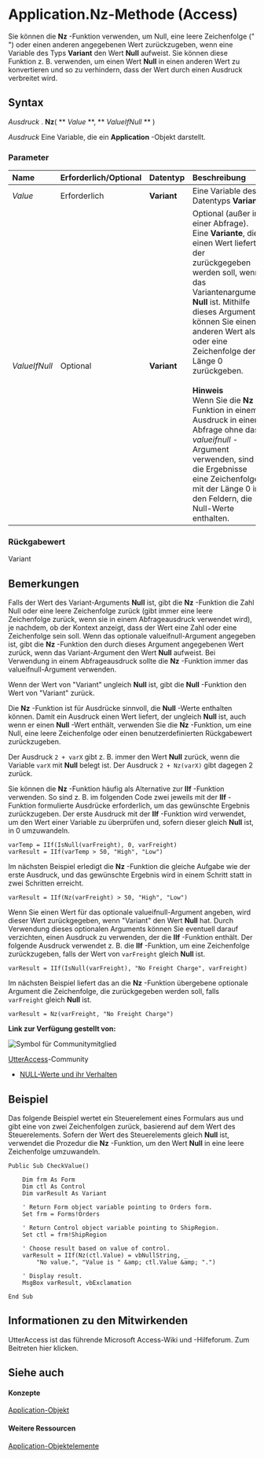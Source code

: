 

# Application.Nz-Methode (Access)

Sie können die  **Nz** -Funktion verwenden, um Null, eine leere Zeichenfolge (" ") oder einen anderen angegebenen Wert zurückzugeben, wenn eine Variable des Typs **Variant** den Wert **Null** aufweist. Sie können diese Funktion z. B. verwenden, um einen Wert **Null** in einen anderen Wert zu konvertieren und so zu verhindern, dass der Wert durch einen Ausdruck verbreitet wird.
 


## Syntax

 *Ausdruck*  . **Nz**( ** *Value* **, ** *ValueIfNull* ** )
 

 
 *Ausdruck*  Eine Variable, die ein **Application** -Objekt darstellt.
 

 

### Parameter



|**Name**|**Erforderlich/Optional**|**Datentyp**|**Beschreibung**|
|:-----|:-----|:-----|:-----|
| _Value_|Erforderlich|**Variant**|Eine Variable des Datentyps  **Variant**.|
| _ValueIfNull_|Optional|**Variant**|Optional (außer in einer Abfrage). Eine  **Variante**, die einen Wert liefert, der zurückgegeben werden soll, wenn das Variantenargument **Null** ist. Mithilfe dieses Arguments können Sie einen anderen Wert als 0 oder eine Zeichenfolge der Länge 0 zurückgeben. <BR/><BR/>**Hinweis**<BR/>  Wenn Sie die  **Nz** -Funktion in einem Ausdruck in einer Abfrage ohne das *valueifnull*  -Argument verwenden, sind die Ergebnisse eine Zeichenfolge mit der Länge 0 in den Feldern, die Null-Werte enthalten. |

### Rückgabewert

Variant
 

 

## Bemerkungen

Falls der Wert des Variant-Arguments  **Null** ist, gibt die **Nz** -Funktion die Zahl Null oder eine leere Zeichenfolge zurück (gibt immer eine leere Zeichenfolge zurück, wenn sie in einem Abfrageausdruck verwendet wird), je nachdem, ob der Kontext anzeigt, dass der Wert eine Zahl oder eine Zeichenfolge sein soll. Wenn das optionale valueifnull-Argument angegeben ist, gibt die **Nz** -Funktion den durch dieses Argument angegebenen Wert zurück, wenn das Variant-Argument den Wert **Null** aufweist. Bei Verwendung in einem Abfrageausdruck sollte die **Nz** -Funktion immer das valueifnull-Argument verwenden.
 

 
Wenn der Wert von "Variant" ungleich  **Null** ist, gibt die **Null** -Funktion den Wert von "Variant" zurück.
 

 
Die  **Nz** -Funktion ist für Ausdrücke sinnvoll, die **Null** -Werte enthalten können. Damit ein Ausdruck einen Wert liefert, der ungleich **Null** ist, auch wenn er einen **Null** -Wert enthält, verwenden Sie die **Nz** -Funktion, um eine Null, eine leere Zeichenfolge oder einen benutzerdefinierten Rückgabewert zurückzugeben.
 

 
Der Ausdruck  `2 + varX` gibt z. B. immer den Wert **Null** zurück, wenn die Variable `varX` mit **Null** belegt ist. Der Ausdruck `2 + Nz(varX)` gibt dagegen 2 zurück.
 

 
Sie können die  **Nz** -Funktion häufig als Alternative zur **IIf** -Funktion verwenden. So sind z. B. im folgenden Code zwei jeweils mit der **IIf** -Funktion formulierte Ausdrücke erforderlich, um das gewünschte Ergebnis zurückzugeben. Der erste Ausdruck mit der **IIf** -Funktion wird verwendet, um den Wert einer Variable zu überprüfen und, sofern dieser gleich **Null** ist, in 0 umzuwandeln.
 

 



```
varTemp = IIf(IsNull(varFreight), 0, varFreight) 
varResult = IIf(varTemp > 50, "High", "Low")
```

Im nächsten Beispiel erledigt die  **Nz** -Funktion die gleiche Aufgabe wie der erste Ausdruck, und das gewünschte Ergebnis wird in einem Schritt statt in zwei Schritten erreicht.
 

 



```
varResult = IIf(Nz(varFreight) > 50, "High", "Low")
```

Wenn Sie einen Wert für das optionale valueifnull-Argument angeben, wird dieser Wert zurückgegeben, wenn "Variant" den Wert  **Null** hat. Durch Verwendung dieses optionalen Arguments können Sie eventuell darauf verzichten, einen Ausdruck zu verwenden, der die **IIf** -Funktion enthält. Der folgende Ausdruck verwendet z. B. die **IIf** -Funktion, um eine Zeichenfolge zurückzugeben, falls der Wert von `varFreight` gleich **Null** ist.
 

 



```
varResult = IIf(IsNull(varFreight), "No Freight Charge", varFreight)
```

Im nächsten Beispiel liefert das an die  **Nz** -Funktion übergebene optionale Argument die Zeichenfolge, die zurückgegeben werden soll, falls `varFreight` gleich **Null** ist.
 

 



```
varResult = Nz(varFreight, "No Freight Charge")
```

 **Link zur Verfügung gestellt von:**
 
![Symbol für Communitymitglied](images/8b9774c4-6c97-470e-b3a2-56d8f786444c.png)
 
 [UtterAccess](http://www.utteraccess.com)-Community
 

 

-  [NULL-Werte und ihr Verhalten](http://www.utteraccess.com/wiki/index.php/Nulls_And_Their_Behavior)
    
 

## Beispiel

Das folgende Beispiel wertet ein Steuerelement eines Formulars aus und gibt eine von zwei Zeichenfolgen zurück, basierend auf dem Wert des Steuerelements. Sofern der Wert des Steuerelements gleich  **Null** ist, verwendet die Prozedur die **Nz** -Funktion, um den Wert **Null** in eine leere Zeichenfolge umzuwandeln.
 

 

```
Public Sub CheckValue() 
 
    Dim frm As Form 
    Dim ctl As Control 
    Dim varResult As Variant 
 
    ' Return Form object variable pointing to Orders form. 
    Set frm = Forms!Orders 
 
    ' Return Control object variable pointing to ShipRegion. 
    Set ctl = frm!ShipRegion 
 
    ' Choose result based on value of control. 
    varResult = IIf(Nz(ctl.Value) = vbNullString, _ 
        "No value.", "Value is " &amp; ctl.Value &amp; ".") 
 
    ' Display result. 
    MsgBox varResult, vbExclamation 
 
End Sub
```


## Informationen zu den Mitwirkenden
<a name="AboutContributors"> </a>

UtterAccess ist das führende Microsoft Access-Wiki und -Hilfeforum. Zum Beitreten hier klicken.
 

 

## Siehe auch
<a name="AboutContributors"> </a>


#### Konzepte


 
 [Application-Objekt](aefb0713-97e6-e2c7-e530-8fd2e1316a55.md)
#### Weitere Ressourcen


 
 [Application-Objektelemente](3ab5276c-d52a-72a9-244c-ec92ead48811.md)